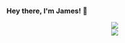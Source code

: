 ### Hey there, I'm James! 👋

<!--
    **nitro721/nitro721** is a ✨ _special_ ✨ repository because its `README.md` (this file) appears on your GitHub profile.

    Here are some ideas to get you started:

    - 🔭 I’m currently working on ...
    - 🌱 I’m currently learning ...
    - 👯 I’m looking to collaborate on ...
    - 🤔 I’m looking for help with ...
    - 💬 Ask me about ...
    - 📫 How to reach me: ...
    - 😄 Pronouns: ...
    - ⚡ Fun fact: ...
-->

<p align="center">
    <img border="0" src="https://github-readme-stats.vercel.app/api?count_private=true&include_all_commits=true&show_icons=true&theme=github_dark&username=nitro721" /><br />
    <img border="0" src="https://github-readme-stats.vercel.app/api/top-langs/?langs_count=10&layout=compact&theme=github_dark&username=nitro721" />
</p>